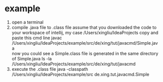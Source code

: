 # example
1. open a terminal 
2. compile .java file to .class file
assume that you downloaded the code to your workspace of intellij, my case /Users/xingliu/IdeaProjects
copy and paste this cmd line
   javac /Users/xingliu/IdeaProjects/example/src/de/xing/tut/javacmd/Simple.java  
now you could see a Simple.class file is generated in the same directory of Simple.java
   ls -la /Users/xingliu/IdeaProjects/example/src/de/xing/tut/javacmd
3. execute the .class file
   java -classpath /Users/xingliu/IdeaProjects/example/src de.xing.tut.javacmd.Simple
